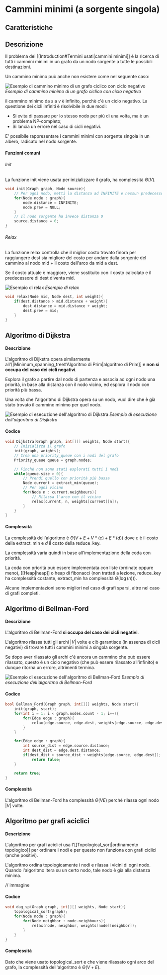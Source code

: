 # Cammini minimi (a sorgente singola)
## Caratteristiche

## Descrizione
Il problema dei [[Introduction#Termini usati|cammini minimi]] è la ricerca di tutti i cammini minimi in un grafo da un nodo sorgente a tutte le possibili destinazioni.

Un cammino minimo può anche non esistere come nel seguente caso:

![Esempio di cammino minimo di un grafo ciclico con ciclo negativo](Images/cyclic_path.svg)
*Esempio di cammino minimo di un grafo ciclico con ciclo negativo*

il cammino minimo da $s$ a $v$ è infinito, perchè c'è un ciclo negativo.
La questione dei cicli infiniti è risolvibile in due modi:
- Si evita di passare per lo stesso nodo per più di una volta, ma è un problema NP-completo;
- Si lancia un errore nel caso di cicli negativi.

E' possibile rappresentare i cammini minimi con sorgente singola in un albero, radicato nel nodo sorgente.

#### Funzioni comuni
###### Init
La funzione init viene usata per inizializzare il grafo, ha complessità $\Theta(V)$.
````c
void init(Graph graph, Node source){
	// Per ogni nodo, metti la distanza ad INFINITE e nessun predecessore
	for(Node node : graph){
		node.distance = INFINITE;
		node.prev = NULL;
	}
	// Il nodo sorgente ha invece distanza 0
	source.distance = 0;
}
````
###### Relax
La funzione relax controlla che il miglior costo trovato finora per raggiungere dest sia migliore del costo per andare dalla sorgente del cammino al nodo mid + il costo dell'arco da mid a dest.

Se il costo attuale è maggiore, viene sostituito con il costo calcolato e il predecessore di dest diventa mid.

![Esempio di relax](Images/relax.svg)
*Esempio di relax*
````c
void relax(Node mid, Node dest, int weight){
	if(dest.distance > mid.distance + weight){
		dest.distance = mid.distance + weight;
		dest.prev = mid;
	}
}
````

## Algoritmo di Dijkstra
#### Descrizione
L'algoritmo di Dijkstra opera similarmente all'[[Minimum_spanning_tree#Algoritmo di Prim|algoritmo di Prim]] e **non si occupa del caso dei cicli negativi**.

Esplora il grafo a partire dal nodo di partenza e associa ad ogni nodo una priorità, in base alla distanza con il nodo vicino, ed esplora il nodo con priorità più bassa.

Una volta che l'algoritmo di Dijkstra opera su un nodo, vuol dire che è già stato trovato il cammino minimo per quel nodo.

![Esempio di esecuzione dell'algoritmo di Dijkstra](Images/dijkstra.svg)
*Esempio di esecuzione dell'algoritmo di Disjkstra*

#### Codice
````c
void Dijkstra(Graph graph, int[][] weights, Node start){
	// Inizializza il grafo
	init(graph, weights);
	// Crea una priority_queue con i nodi del grafo
	Priority_queue queue = graph.nodes;

	// Finchè non sono stati esplorati tutti i nodi
	while(queue.size > 0){
		// Prendi quello con priorità più bassa
		Node current = extract_min(queue);
		// Per ogni vicino
		for(Node n : current.neighbours){
			// Rilassa l'arco con il vicino
			relax(current, n, weights[current][n]);
		}
	}
}
````

#### Complessità
La complessità dell'algoritmo è $\Theta(V+E+V*(c)+E*(d))$ dove $c$ è il costo della extract_min e $d$ il costo della reduce_key.

La complessità varia quindi in base all'implementazione della coda con priorità.

La coda con priorità può essere implementata con liste (ordinate oppure meno), [[Heap|heap]] o heap di fibonacci (non trattati a lezione, reduce_key ha complessità costante, extract_min ha complessità $\Theta(\log(n))$).

Alcune implementazioni sono migliori nel caso di grafi sparsi, altre nel caso di grafi completi.

## Algoritmo di Bellman-Ford
#### Descrizione
L'algoritmo di Bellman-Ford **si occupa del caso dei cicli negativi**.

L'algoritmo rilassa tutti gli archi $|V|$ volte e ciò garantisce (in assenza di cicli negativi) di trovare tutti i cammini minimi a singola sorgente.

Se dopo aver rilassato gli archi c'è ancora un cammino che può essere rilassato, questo è un ciclo negativo (che può essere rilassato all'infinito) e dunque ritorna un errore, altrimenti termina.

![Esempio di esecuzione dell'algoritmo di Bellman-Ford](Images/bellman_ford.svg)
*Esempio di esecuzione dell'algoritmo di Bellman-Ford*

#### Codice
````c
bool Bellman_Ford(Graph graph, int[][] weights, Node start){
	init(graph, start);
	for(int i = 1; i < graph.nodes.count - 1; i++){
		for(Edge edge : graph){
			relax(edge.source, edge.dest, weights[edge.source, edge.dest]);
		}
	}

	for(Edge edge : graph){
		int source_dist = edge.source.distance;
		int dest_dist = edge.dest.distance;
		if(dest_dist > source_dist + weights[edge.source, edge.dest]);
			return false;
	}

	return true;
}
````
#### Complessità
L'algoritmo di Bellman-Ford ha complessità $\Theta(VE)$ perchè rilassa ogni nodo $|V|$ volte.

## Algoritmo per grafi aciclici
#### Descrizione
L'algoritmo per grafi aciclici usa l'[[Topological_sort|ordinamento topologico]] per ordinare i nodi e per questo non funziona con grafi ciclici (anche positivi).

L'algoritmo ordina topologicamente i nodi e rilassa i vicini di ogni nodo. Quando l'algoritmo itera su un certo nodo, tale nodo è già alla distanza minima.

// immagine

#### Codice
````c
void dag_sp(Graph graph, int[][] weights, Node start){
	topological_sort(graph);
	for(Node node : graph){
		for(Node neighbor : node.neighbours){
			relax(node, neighbor, weights[node][neighbor]);
		}
	}
}
````
#### Complessità
Dato che viene usato topological_sort e che viene rilassato ogni arco del grafo, la complessità dell'algoritmo è $\Theta(V+E)$.
